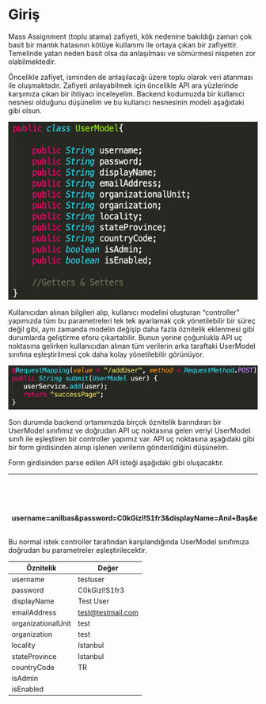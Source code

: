 # Giriş

Mass Assignment (toplu atama) zafiyeti, kök nedenine bakıldığı zaman çok basit bir mantık hatasının kötüye kullanımı ile ortaya çıkan bir zafiyettir. Temelinde yatan neden basit olsa da anlaşılması ve sömürmesi nispeten zor olabilmektedir.

Öncelikle zafiyet, isminden de anlaşılacağı üzere toplu olarak veri atanması ile oluşmaktadır. Zafiyeti anlayabilmek için öncelikle API ara yüzlerinde karşımıza çıkan bir ihtiyacı inceleyelim. Backend kodumuzda bir kullanıcı nesnesi olduğunu düşünelim ve bu kullanıcı nesnesinin modeli aşağıdaki gibi olsun.

![](<../.gitbook/assets/image (42).png>)

Kullanıcıdan alınan bilgileri alıp, kullanıcı modelini oluşturan “controller” yapımızda tüm bu parametreleri tek tek ayarlamak çok yönetilebilir bir süreç değil gibi, aynı zamanda modelin değişip daha fazla öznitelik eklenmesi gibi durumlarda geliştirme eforu çıkartabilir. Bunun yerine çoğunlukla API uç noktasına gelirken kullanıcıdan alınan tüm verilerin arka taraftaki UserModel sınıfına eşleştirilmesi çok daha kolay yönetilebilir görünüyor.

![](<../.gitbook/assets/image (1).png>)

Son durumda backend ortamımızda birçok öznitelik barındıran bir UserModel sınıfımız ve doğrudan API uç noktasına gelen veriyi UserModel sınıfı ile eşleştiren bir controller yapımız var. API uç noktasına aşağıdaki gibi bir form girdisinden alınıp işlenen verilerin gönderildiğini düşünelim.

Form girdisinden parse edilen API isteği aşağıdaki gibi oluşacaktır.

| <p><strong>POST /addUser</strong></p><p><strong>...</strong></p><p><strong>username=anilbas&#x26;password=C0kGizl!S1fr3&#x26;displayName=Anıl+Baş&#x26;emailAddress=test@testmail.com&#x26;organizationalUnit=test&#x26;organization=test&#x26;locality=Istanbul&#x26;stateProvince=Istanbul&#x26;countryCode=TR</strong></p> |
| ----------------------------------------------------------------------------------------------------------------------------------------------------------------------------------------------------------------------------------------------------------------------------------------------------------------------------- |

Bu normal istek controller tarafından karşılandığında UserModel sınıfımıza doğrudan bu parametreler eşleştirilecektir.

| **Öznitelik**      | **Değer**         |
| ------------------ | ----------------- |
| username           | testuser          |
| password           | C0kGizl!S1fr3     |
| displayName        | Test User         |
| emailAddress       | test@testmail.com |
| organizationalUnit | test              |
| organization       | test              |
| locality           | Istanbul          |
| stateProvince      | Istanbul          |
| countryCode        | TR                |
| isAdmin            |                   |
| isEnabled          |                   |

